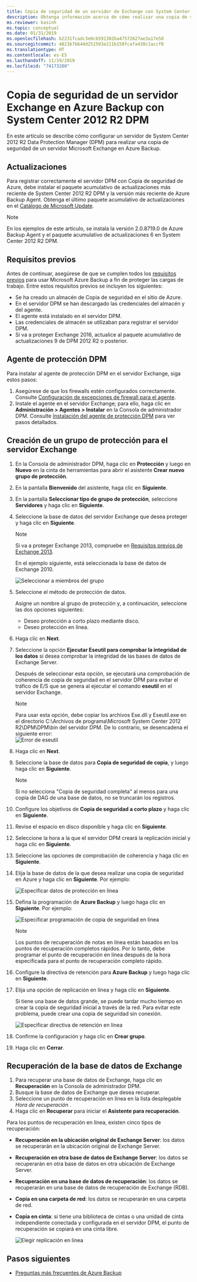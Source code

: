 ```yaml
---
title: Copia de seguridad de un servidor de Exchange con System Center DPM
description: Obtenga información acerca de cómo realizar una copia de seguridad de un servidor Exchange en Azure Backup con System Center 2012 R2 DPM
ms.reviewer: kasinh
ms.topic: conceptual
ms.date: 01/31/2019
ms.openlocfilehash: b2231fcadc3e0cb591302ba47572627ae3a17e58
ms.sourcegitcommit: 4821b7b644d251593e211b150fcafa430c1accf0
ms.translationtype: HT
ms.contentlocale: es-ES
ms.lasthandoff: 11/19/2019
ms.locfileid: "74173280"
---
```

# <a name="back-up-an-exchange-server-to-azure-backup-with-system-center-2012-r2-dpm"></a>Copia de seguridad de un servidor Exchange en Azure Backup con System Center 2012 R2 DPM

En este artículo se describe cómo configurar un servidor de System Center 2012 R2 Data Protection Manager (DPM) para realizar una copia de seguridad de un servidor Microsoft Exchange en Azure Backup.  

## <a name="updates"></a>Actualizaciones

Para registrar correctamente el servidor DPM con Copia de seguridad de Azure, debe instalar el paquete acumulativo de actualizaciones más reciente de System Center 2012 R2 DPM y la versión más reciente de Azure Backup Agent. Obtenga el último paquete acumulativo de actualizaciones en el [Catálogo de Microsoft Update](https://catalog.update.microsoft.com/v7/site/Search.aspx?q=System%20Center%202012%20R2%20Data%20protection%20manager).

> [!NOTE]
> En los ejemplos de este artículo, se instala la versión 2.0.8719.0 de Azure Backup Agent y el paquete acumulativo de actualizaciones 6 en System Center 2012 R2 DPM.
>
>

## <a name="prerequisites"></a>Requisitos previos

Antes de continuar, asegúrese de que se cumplen todos los [requisitos previos](backup-azure-dpm-introduction.md#prerequisites-and-limitations) para usar Microsoft Azure Backup a fin de proteger las cargas de trabajo. Entre estos requisitos previos se incluyen los siguientes:

* Se ha creado un almacén de Copia de seguridad en el sitio de Azure.
* En el servidor DPM se han descargado las credenciales del almacén y del agente.
* El agente está instalado en el servidor DPM.
* Las credenciales de almacén se utilizaban para registrar el servidor DPM.
* Si va a proteger Exchange 2016, actualice al paquete acumulativo de actualizaciones 9 de DPM 2012 R2 o posterior.

## <a name="dpm-protection-agent"></a>Agente de protección DPM

Para instalar al agente de protección DPM en el servidor Exchange, siga estos pasos:

1. Asegúrese de que los firewalls estén configurados correctamente. Consulte [Configuración de excepciones de firewall para el agente](https://technet.microsoft.com/library/Hh758204.aspx).
2. Instale el agente en el servidor Exchange; para ello, haga clic en **Administración > Agentes > Instalar** en la Consola de administrador DPM. Consulte [Instalación del agente de protección DPM](https://technet.microsoft.com/library/hh758186.aspx?f=255&MSPPError=-2147217396) para ver pasos detallados.

## <a name="create-a-protection-group-for-the-exchange-server"></a>Creación de un grupo de protección para el servidor Exchange

1. En la Consola de administrador DPM, haga clic en **Protección** y luego en **Nuevo** en la cinta de herramientas para abrir el asistente **Crear nuevo grupo de protección**.
2. En la pantalla **Bienvenido** del asistente, haga clic en **Siguiente**.
3. En la pantalla **Seleccionar tipo de grupo de protección**, seleccione **Servidores** y haga clic en **Siguiente**.
4. Seleccione la base de datos del servidor Exchange que desea proteger y haga clic en **Siguiente**.

   > [!NOTE]
   > Si va a proteger Exchange 2013, compruebe en [Requisitos previos de Exchange 2013](https://technet.microsoft.com/library/dn751029.aspx).
   >
   >

    En el ejemplo siguiente, está seleccionada la base de datos de Exchange 2010.

    ![Seleccionar a miembros del grupo](./media/backup-azure-backup-exchange-server/select-group-members.png)
5. Seleccione el método de protección de datos.

    Asigne un nombre al grupo de protección y, a continuación, seleccione las dos opciones siguientes:

   * Deseo protección a corto plazo mediante disco.
   * Deseo protección en línea.
6. Haga clic en **Next**.
7. Seleccione la opción **Ejecutar Eseutil para comprobar la integridad de los datos** si desea comprobar la integridad de las bases de datos de Exchange Server.

    Después de seleccionar esta opción, se ejecutará una comprobación de coherencia de copia de seguridad en el servidor DPM para evitar el tráfico de E/S que se genera al ejecutar el comando **eseutil** en el servidor Exchange.

   > [!NOTE]
   > Para usar esta opción, debe copiar los archivos Ese.dll y Eseutil.exe en el directorio C:\Archivos de programa\Microsoft System Center 2012 R2\DPM\DPM\bin del servidor DPM. De lo contrario, se desencadena el siguiente error:  
   > ![Error de eseutil](./media/backup-azure-backup-exchange-server/eseutil-error.png)
   >
   >
8. Haga clic en **Next**.
9. Seleccione la base de datos para **Copia de seguridad de copia**, y luego haga clic en **Siguiente**.

   > [!NOTE]
   > Si no selecciona "Copia de seguridad completa" al menos para una copia de DAG de una base de datos, no se truncarán los registros.
   >
   >
10. Configure los objetivos de **Copia de seguridad a corto plazo** y haga clic en **Siguiente**.
11. Revise el espacio en disco disponible y haga clic en **Siguiente**.
12. Seleccione la hora a la que el servidor DPM creará la replicación inicial y haga clic en **Siguiente**.
13. Seleccione las opciones de comprobación de coherencia y haga clic en **Siguiente**.
14. Elija la base de datos de la que desea realizar una copia de seguridad en Azure y haga clic en **Siguiente**. Por ejemplo:

    ![Especificar datos de protección en línea](./media/backup-azure-backup-exchange-server/specify-online-protection-data.png)
15. Defina la programación de **Azure Backup** y luego haga clic en **Siguiente**. Por ejemplo:

    ![Especificar programación de copia de seguridad en línea](./media/backup-azure-backup-exchange-server/specify-online-backup-schedule.png)

    > [!NOTE]
    > Los puntos de recuperación de notas en línea están basados en los puntos de recuperación completos rápidos. Por lo tanto, debe programar el punto de recuperación en línea después de la hora especificada para el punto de recuperación completo rápido.
    >
    >
16. Configure la directiva de retención para **Azure Backup** y luego haga clic en **Siguiente**.
17. Elija una opción de replicación en línea y haga clic en **Siguiente**.

    Si tiene una base de datos grande, se puede tardar mucho tiempo en crear la copia de seguridad inicial a través de la red. Para evitar este problema, puede crear una copia de seguridad sin conexión.  

    ![Especificar directiva de retención en línea](./media/backup-azure-backup-exchange-server/specify-online-retention-policy.png)
18. Confirme la configuración y haga clic en **Crear grupo**.
19. Haga clic en **Cerrar**.

## <a name="recover-the-exchange-database"></a>Recuperación de la base de datos de Exchange

1. Para recuperar una base de datos de Exchange, haga clic en **Recuperación** en la Consola de administrador DPM.
2. Busque la base de datos de Exchange que desea recuperar.
3. Seleccione un punto de recuperación en línea en la lista desplegable *Hora de recuperación* .
4. Haga clic en **Recuperar** para iniciar el **Asistente para recuperación**.

Para los puntos de recuperación en línea, existen cinco tipos de recuperación:

* **Recuperación en la ubicación original de Exchange Server**: los datos se recuperarán en la ubicación original de Exchange Server.
* **Recuperación en otra base de datos de Exchange Server**: los datos se recuperarán en otra base de datos en otra ubicación de Exchange Server.
* **Recuperación en una base de datos de recuperación**: los datos se recuperarán en una base de datos de recuperación de Exchange (RDB).
* **Copia en una carpeta de red**: los datos se recuperarán en una carpeta de red.
* **Copia en cinta**: si tiene una biblioteca de cintas o una unidad de cinta independiente conectada y configurada en el servidor DPM, el punto de recuperación se copiará en una cinta libre.

    ![Elegir replicación en línea](./media/backup-azure-backup-exchange-server/choose-online-replication.png)

## <a name="next-steps"></a>Pasos siguientes

* [Preguntas más frecuentes de Azure Backup](backup-azure-backup-faq.md)
